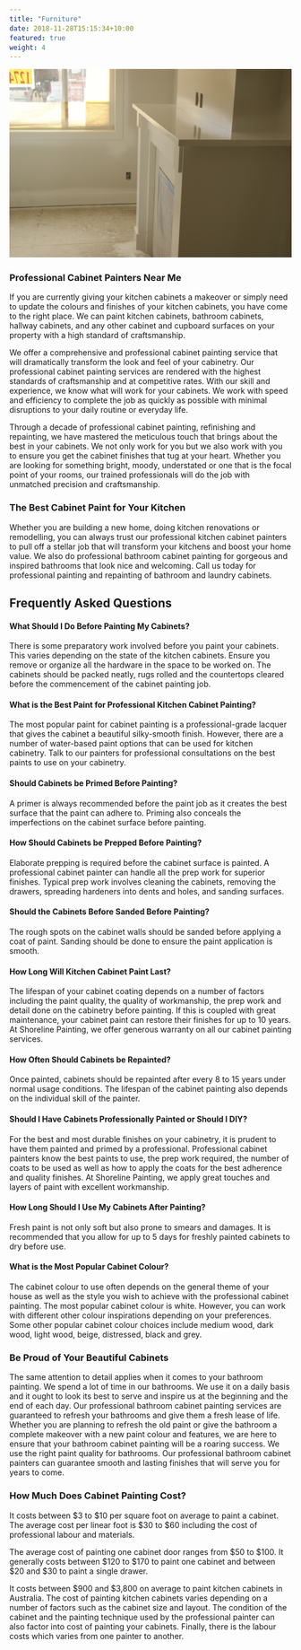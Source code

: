 ```yaml
---
title: "Furniture"
date: 2018-11-28T15:15:34+10:00
featured: true
weight: 4
---
```

<section class="unique unique1">
<div class="container relative">
<div class="row flex">
<div class="col-xs-12 col-md-12">
<img src="/images/services/fireplace.JPG" class="lazyloaded" data-ll-status="loaded"></div>
<div class="col-xs-12 col-md-12">
<h3>Professional Cabinet Painters Near Me</h3>
<p></p><p>If you are currently giving your kitchen cabinets a makeover or simply need to update the colours and finishes of your kitchen cabinets, you have come to the right place. We can paint kitchen cabinets, bathroom cabinets, hallway cabinets, and any other cabinet and cupboard surfaces on your property with a high standard of craftsmanship.</p>
<p>We offer a comprehensive and professional cabinet painting service that will dramatically transform the look and feel of your cabinetry. Our professional cabinet painting services are rendered with the highest standards of craftsmanship and at competitive rates. With our skill and experience, we know what will work for your cabinets. We work with speed and efficiency to complete the job as quickly as possible with minimal disruptions to your daily routine or everyday life.</p>
<p>Through a decade of professional cabinet painting, refinishing and repainting, we have mastered the meticulous touch that brings about the best in your cabinets. We not only work for you but we also work with you to ensure you get the cabinet finishes that tug at your heart. Whether you are looking for something bright, moody, understated or one that is the focal point of your rooms, our trained professionals will do the job with unmatched precision and craftsmanship.</p>
<p></p>
</div>
</div>
</div> 
</section>
<section class="unique unique2">
<div class="container relative">
<div class="row flex">

<div class="col-xs-12 col-md-12">
<h3>The Best Cabinet Paint for Your Kitchen</h3>
<p>Whether you are building a new home, doing kitchen renovations or remodelling, you can always trust our professional kitchen cabinet painters to pull off a stellar job that will transform your kitchens and boost your home value. We also do professional bathroom cabinet painting for gorgeous and inspired bathrooms that look nice and welcoming. Call us today for professional painting and repainting of bathroom and laundry cabinets.</p>
<p></p>
</div>
</div>
</div> 
</section>
<section class="faq">
<div class="container">
<h2 class="text-center mb pb-">Frequently Asked Questions</h2>
<div class="col-sm-6">
<div class="accordion">
<h4 class="h6">What Should I Do Before Painting My Cabinets? </h4>
<div class="accordion__hidden">
<p></p><p>There is some preparatory work involved before you paint your cabinets. This varies depending on the state of the kitchen cabinets. Ensure you remove or organize all the hardware in the space to be worked on. The cabinets should be packed neatly, rugs rolled and the countertops cleared before the commencement of the cabinet painting job.</p>
<p></p>
</div>
</div>
<div class="accordion">
<h4 class="h6">What is the Best Paint for Professional Kitchen Cabinet Painting?</h4>
<div class="accordion__hidden">
<p></p><p>The most popular paint for cabinet painting is a professional-grade lacquer that gives the cabinet a beautiful silky-smooth finish. However, there are a number of water-based paint options that can be used for kitchen cabinetry. Talk to our painters for professional consultations on the best paints to use on your cabinetry.</p>
<p></p>
</div>
</div>
<div class="accordion">
<h4 class="h6">Should Cabinets be Primed Before Painting? </h4>
<div class="accordion__hidden">
<p></p><p>A primer is always recommended before the paint job as it creates the best surface that the paint can adhere to. Priming also conceals the imperfections on the cabinet surface before painting.</p>
<p></p>
</div>
</div>
<div class="accordion">
<h4 class="h6">How Should Cabinets be Prepped Before Painting? </h4>
<div class="accordion__hidden">
<p></p><p>Elaborate prepping is required before the cabinet surface is painted. A professional cabinet painter can handle all the prep work for superior finishes. Typical prep work involves cleaning the cabinets, removing the drawers, spreading hardeners into dents and holes, and sanding surfaces.</p>
<p></p>
</div>
</div>
<div class="accordion">
<h4 class="h6">Should the Cabinets Before Sanded Before Painting? </h4>
<div class="accordion__hidden">
<p></p><p>The rough spots on the cabinet walls should be sanded before applying a coat of paint. Sanding should be done to ensure the paint application is smooth.</p>
<p></p>
</div>
</div>
</div>
<div class="col-sm-6">
<div class="accordion">
<h4 class="h6">How Long Will Kitchen Cabinet Paint Last?</h4>
<div class="accordion__hidden">
<p></p><p>The lifespan of your cabinet coating depends on a number of factors including the paint quality, the quality of workmanship, the prep work and detail done on the cabinetry before painting. If this is coupled with great maintenance, your cabinet paint can restore their finishes for up to 10 years. At Shoreline Painting, we offer generous warranty on all our cabinet painting services.</p>
<p></p>
</div>
</div>
<div class="accordion">
<h4 class="h6">How Often Should Cabinets be Repainted? </h4>
<div class="accordion__hidden">
<p></p><p>Once painted, cabinets should be repainted after every 8 to 15 years under normal usage conditions. The lifespan of the cabinet painting also depends on the individual skill of the painter.</p>
<p></p>
</div>
</div>
<div class="accordion">
<h4 class="h6">Should I Have Cabinets Professionally Painted or Should I DIY?</h4>
<div class="accordion__hidden">
<p></p><p>For the best and most durable finishes on your cabinetry, it is prudent to have them painted and primed by a professional. Professional cabinet painters know the best paints to use, the prep work required, the number of coats to be used as well as how to apply the coats for the best adherence and quality finishes. At Shoreline Painting, we apply great touches and layers of paint with excellent workmanship.</p>
<p></p>
</div>
</div>
<div class="accordion">
<h4 class="h6">How Long Should I Use My Cabinets After Painting?</h4>
<div class="accordion__hidden">
<p></p><p>Fresh paint is not only soft but also prone to smears and damages. It is recommended that you allow for up to 5 days for freshly painted cabinets to dry before use.</p>
<p></p>
</div>
</div>
<div class="accordion">
<h4 class="h6">What is the Most Popular Cabinet Colour? </h4>
<div class="accordion__hidden">
<p></p><p>The cabinet colour to use often depends on the general theme of your house as well as the style you wish to achieve with the professional cabinet painting. The most popular cabinet colour is white. However, you can work with different other colour inspirations depending on your preferences. Some other popular cabinet colour choices include medium wood, dark wood, light wood, beige, distressed, black and grey.</p>
<p></p>
</div>
</div>
</div>
</div>
</section>
<section class="unique unique3">
<div class="container relative">
<div class="row flex">

<div class="col-xs-12 col-md-12">
<h3>Be Proud of Your Beautiful Cabinets</h3>
<p>The same attention to detail applies when it comes to your bathroom painting. We spend a lot of time in our bathrooms. We use it on a daily basis and it ought to look its best to serve and inspire us at the beginning and the end of each day. Our professional bathroom cabinet painting services are guaranteed to refresh your bathrooms and give them a fresh lease of life. Whether you are planning to refresh the old paint or give the bathroom a complete makeover with a new paint colour and features, we are here to ensure that your bathroom cabinet painting will be a roaring success. We use the right paint quality for bathrooms. Our professional bathroom cabinet painters can guarantee smooth and lasting finishes that will serve you for years to come.</p>
<p></p>
</div>
</div>
</div> 
</section>
<div class="row flex unique-full-width">
<div class="col-xs-12">
<h3>How Much Does Cabinet Painting Cost?</h3>
<p></p><p>It costs between $3 to $10 per square foot on average to paint a cabinet. The average cost per linear foot is $30 to $60 including the cost of professional labour and materials.</p>
<p>The average cost of painting one cabinet door ranges from $50 to $100. It generally costs between $120 to $170 to paint one cabinet and between $20 and $30 to paint a single drawer.</p>
<p>It costs between $900 and $3,800 on average to paint kitchen cabinets in Australia. The cost of painting kitchen cabinets varies depending on a number of factors such as the cabinet size and layout. The condition of the cabinet and the painting technique used by the professional painter can also factor into cost of painting your cabinets. Finally, there is the labour costs which varies from one painter to another.</p>
<p></p>
</div>
</div>